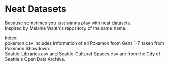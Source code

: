 # Neat Datasets
Because sometimes you just wanna play with neat datasets. 
<br>
Inspired by Melanie Walsh's repository of the same name.

Index:
<br>
pokemon.csv includes information of all Pokemon from Gens 1-7 taken from Pokemon Showdown.
<br>
Seattle-Libraries.csv and Seattle-Cultural-Spaces.csv are from the City of Seattle's Open Data Archive.
